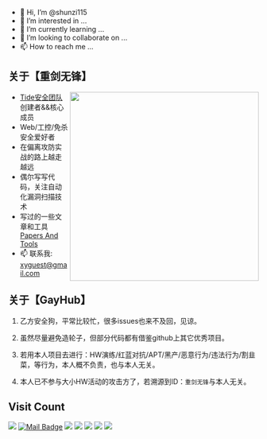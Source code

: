 - 👋 Hi, I’m @shunzi115
- 👀 I’m interested in ...
- 🌱 I’m currently learning ...
- 💞️ I’m looking to collaborate on ...
- 📫 How to reach me ...

<!---
shunzi115/shunzi115 is a ✨ special ✨ repository because its `README.md` (this file) appears on your GitHub profile.
You can click the Preview link to take a look at your changes.
--->

## 关于【重剑无锋】

<img align='right' src="https://github-readme-stats.vercel.app/api?username=tidesec&count_private=true&show_icons=true" width="380">

- [Tide安全团队](http://www.tidesec.com/) 创建者&&核心成员
- Web/工控/免杀 安全爱好者
- 在偏离攻防实战的路上越走越远
- 偶尔写写代码，关注自动化漏洞扫描技术
- 写过的一些文章和工具 [Papers And Tools](https://github.com/TideSec/Papers)
- 📫 联系我: xyguest@gmail.com

## 关于【GayHub】

1. 乙方安全狗，平常比较忙，很多issues也来不及回，见谅。

2. 虽然尽量避免造轮子，但部分代码都有借鉴github上其它优秀项目。

3. 若用本人项目去进行：HW演练/红蓝对抗/APT/黑产/恶意行为/违法行为/割韭菜，等行为，本人概不负责，也与本人无关。

4. 本人已不参与大小HW活动的攻击方了，若溯源到ID：`重剑无锋`与本人无关。

## Visit Count

[![](https://visitor-badge.laobi.icu/badge?page_id=tidesec)](https://visitor-badge.laobi.icu/badge?page_id=tidesec)
[![Mail Badge](https://img.shields.io/badge/-MailMe-c14438?style=flat&logo=Gmail&logoColor=white&link=mailto:xyguest@gmail.com)](mailto:xyguest@gmail.com)
[![](https://img.shields.io/github/stars/tidesec?color=fefb7b&logo=Counter-Strike)](https://github-readme-stats.vercel.app/api?username=tidesec&hide_title=false&hide_border=true&show_icons=true&include_all_commits=true&line_height=20&bg_color=0,EC6C6C,FFD479,FFFC79,73FA79&theme=graywhite&locale=cn)
[![](https://img.shields.io/github/followers/tidesec?color=27da6b&logo=Handshake)](https://github.com/tidesec?tab=followers)
[![](https://img.shields.io/badge/%E5%85%AC%E4%BC%97%E5%8F%B7-Tide%E5%AE%89%E5%85%A8%E5%9B%A2%E9%98%9F-71f9fe?logo=WeChat)](http://paper.tidesec.com)
[![](https://img.shields.io/badge/WebSite-TideSec.Com-FFB90F?logo=icon)](https://www.tidesec.com)
[![](https://img.shields.io/badge/Wiki-Tide%E5%AE%89%E5%85%A8%E6%96%87%E5%BA%93-00B2EE?logo=Blogger)](http://wiki.tidesec.com)
